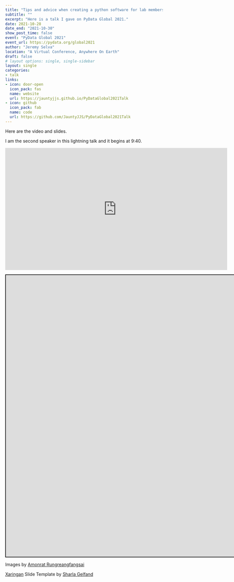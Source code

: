 ```yaml
---
title: "Tips and advice when creating a python software for lab members to use in academia"
subtitle: ""
excerpt: "Here is a talk I gave on PyData Global 2021."
date: 2021-10-28
date_end: "2021-10-30"
show_post_time: false
event: "PyData Global 2021"
event_url: https://pydata.org/global2021
author: "Jeremy Selva"
location: "A Virtual Conference, Anywhere On Earth"
draft: false
# layout options: single, single-sidebar
layout: single
categories:
- talk
links:
- icon: door-open
  icon_pack: fas
  name: website
  url: https://jauntyjjs.github.io/PyDataGlobal2021Talk
- icon: github
  icon_pack: fab
  name: code
  url: https://github.com/JauntyJJS/PyDataGlobal2021Talk
---
```


<script src="{{< blogdown/postref >}}index_files/fitvids/fitvids.min.js"></script>

Here are the video and slides.

I am the second speaker in this lightning talk and it begins at 9:40.

<iframe width="710" height="390" src="https://www.youtube.com/embed/Ni6-HRKwP4w" frameborder="0" allowfullscreen>
</iframe>
<div class="shareagain" style="min-width:300px;margin:1em auto;">
<iframe src="https://jauntyjjs.github.io/PyDataGlobal2021Talk" width="1600" height="900" style="border:2px solid currentColor;" loading="lazy" allowfullscreen></iframe>
<script>fitvids('.shareagain', {players: 'iframe'});</script>
</div>

Images by [Amonrat Rungreangfangsai](https://www.vecteezy.com/members/amy1313)

[Xaringan](https://github.com/yihui/xaringan) Slide Template by [Sharla Gelfand](https://github.com/sharlagelfand/sharstudioconf)
